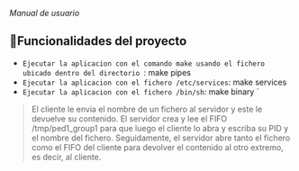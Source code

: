 <em> Manual de usuario </em>

## :hammer:Funcionalidades del proyecto

- `Ejecutar la aplicacion con el comando make usando el fichero ubicado dentro del directorio `: make pipes 
- `Ejecutar la aplicacion con el fichero /etc/services`: make services 
- `Ejecutar la aplicacion con el fichero /bin/sh`: make binary `

<blockquote><p> El cliente le envia el nombre de un fichero al servidor y este le devuelve su contenido. El servidor crea y lee el FIFO /tmp/ped1_group1 para que luego el cliente lo abra y escriba su PID y el nombre del fichero. Seguidamente, el servidor abre tanto el fichero como el FIFO del cliente para devolver el contenido al otro extremo, es decir, al cliente. </p> </blockquote> 







